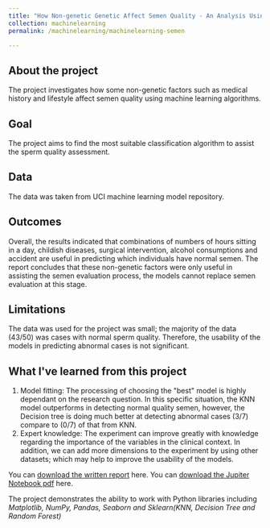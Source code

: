 ```yaml
---
title: "How Non-genetic Genetic Affect Semen Quality - An Analysis Using Simple Machine Learning Models"
collection: machinelearning
permalink: /machinelearning/machinelearning-semen

---
```

## About the project
  The project investigates how some non-genetic factors such as medical history and lifestyle affect semen quality using machine learning algorithms.

## Goal
  The project aims to find the most suitable classification algorithm to assist the sperm quality assessment.

## Data
  The data was taken from UCI machine learning model repository.

## Outcomes
  Overall, the results indicated that combinations of numbers of hours sitting in a day, childish diseases, surgical intervention, alcohol consumptions and accident are useful in predicting which individuals have normal semen. The report concludes that these non-genetic factors were only useful in assisting the semen evaluation process, the models cannot replace semen evaluation at this stage.

## Limitations
  The data was used for the project was small; the majority of the data (43/50) was cases with normal sperm quality. Therefore, the usability of the models in predicting abnormal cases is not significant.

## What I've learned from this project
  1. Model fitting:
    The processing of choosing the "best" model is highly dependant on the research question. In this specific situation, the KNN model outperforms in detecting normal quality semen, however, the Decision tree is doing much better at detecting abnormal cases (3/7) compare to (0/7) of that from KNN.  
  2. Expert knowledge:
    The experiment can improve greatly with knowledge regarding the importance of the variables in the clinical context. In addition, we can add more dimensions to the experiment by using other datasets; which may help to improve the usability of the models.

You can [download the written report](https://minhphan88.github.io/assets/mlreport1.pdf) here.
You can [download the Jupiter Notebook pdf](https://minhphan88.github.io/assets/mlcode1.pdf) here.

The project demonstrates the ability to work with Python libraries including *Matplotlib, NumPy, Pandas, Seaborn and Sklearn(KNN, Decision Tree and Random Forest)*
